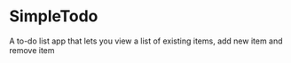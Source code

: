# SimpleTodo
A to-do list app that lets you view a list of existing items, add new item and remove item
